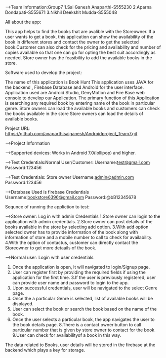 -->Team Information:Group7
1.Sai Ganesh Anaparthi-S555230
2.Aparna Dondapati-S555671
3.Nikhil Deekshit Mudda-S555048

All about the app:

This app helps to find the books that are avalible with the Storeowner. If a user wants to get a book, this application can show the availability of the book in different stores and contact the owner to get the selected book.Customer can also check for the pricing and availability and number of copies available so that one can go for opting the best suit accordingly as needed. Store owner has the feasibility to add the available books in the store.


Software used to develop the project:


The name of this application is Book Hunt
This application uses JAVA for the backend ,  Firebase Database and Android for the user interface.
Application used are Android Studio, GenyMotion and Fire Base web console to develop our Application.
The primary function of this Application is searching any required book by entering name of the book in particular genre.
Store owners can load the available books and customers can check the books available in the store
Store owners can load the details of available books.

Project URL: https://github.com/anaparthisaiganesh/Androidproject_Team7.git

-->Project Information 

-->Supported devices:
Works in Android 7.0(lollipop) and higher.
 


-->Test Credentials:Normal User/Customer:
Username:test@gmail.com
Password:123456

-->Test Credentials: Store owner
Username:admin@admin.com
Password:123456

-->Database Used is firebase
Credentials
Username:bookstore6396@gmail.com
Password:@bB12345678


Sequnce of running the appliction to test:

-->Store owner: Log in with admin Credentials
1.Store owner can login to the application with admin credentials.
2.Store owner can post details of the books available in the store by selecting add option.
3.With add option selected owner has to provide information of the book along with information of store and a mobile number to call to check for availability.
4.With the option of contactus, customer can directly contact the Storeowner to get more detaails of the book.

-->Normal user: Login with user credentials
1. Once the application is open, It will navigated to login/Signup page.
2. User can register first by providing the required fields if using the application for the first time.
3.If the user is previously registered, user can provide user name and password to login to the app.
4. Upon successful credentials, user will be navigated to the select Genre page.
5. Once the a particular Genre is selected, list of available books will be displayed.
6. User can select the book or search the book based on the name of the book.
7. Once the user selects a particular book, the app navigates the user to the book details page.
8.There is a contact owner button to call particular number that is given by store owner to contact for the book.
9.User can check for availabilityof a book in this way.

The data related to Books, user details will be stored in the firebase at the backend which plays a key for storage.




